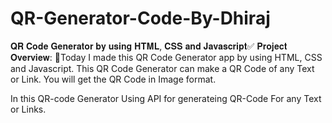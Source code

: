 # QR-Generator-Code-By-Dhiraj
𝐐𝐑 𝐂𝐨𝐝𝐞 𝐆𝐞𝐧𝐞𝐫𝐚𝐭𝐨𝐫 𝐛𝐲 𝐮𝐬𝐢𝐧𝐠 𝐇𝐓𝐌𝐋, 𝐂𝐒𝐒 𝐚𝐧𝐝 𝐉𝐚𝐯𝐚𝐬𝐜𝐫𝐢𝐩𝐭✅  𝐏𝐫𝐨𝐣𝐞𝐜𝐭 𝐎𝐯𝐞𝐫𝐯𝐢𝐞𝐰:  📌Today I made this QR Code Generator app by using HTML, CSS and Javascript. This QR Code Generator can make a QR Code of any Text or Link. You will get the QR Code in Image format. 

In this QR-code Generator Using API for generateing QR-Code For any Text or Links.

